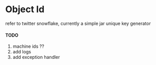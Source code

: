 Object Id
=====

refer to twitter snowflake, currently a simple jar unique key generator

#### TODO

1. machine ids ??
2. add logs
3. add exception handler